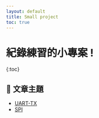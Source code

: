 ```yaml
---
layout: default
title: Small project
toc: true
---
```


# 紀錄練習的小專案 !

{:toc}

## 📄 文章主題
- [UART-TX](uart_tx.md)
- [SPI](spi.md)
